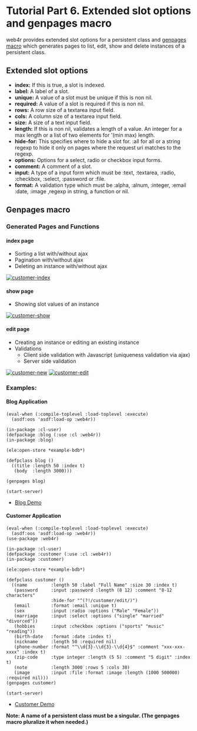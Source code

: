 Tutorial Part 6. Extended slot options and genpages macro
==========================================================
web4r provides extended slot options for a persistent class and [genpages macro](http://web4r.org/en/api#genpages) which generates pages to list, edit, show and delete instances of a persistent class.

Extended slot options
----------------------
- **index:**    If this is true, a slot is indexed.
- **label:**    A label of a slot.
- **unique:**   A value of a slot must be unique if this is non nil.
- **required:** A value of a slot is required if this is non nil.
- **rows:**     A row size of a textarea input field.
- **cols:**     A column size of a textarea input field.
- **size:**     A size of a text input field.
- **length:**   If this is non nil, validates a length of a value. An integer for a max length or a list of two elements for '(min max) length.
- **hide-for:** This specifies where to hide a slot for. :all for all or a string regexp to hide it only on pages where the request uri matches to the regexp.
- **options:**  Options for a select, radio or checkbox input forms.
- **comment:**  A comment of a slot.
- **input:**    A type of a input form which must be :text, :textarea, :radio, :checkbox, :select, :password or :file.
- **format:**   A validation type which must be :alpha, :alnum, :integer, :email :date, :image ,regexp in string, a function or nil.

Genpages macro
---------------

### Generated Pages and Functions

#### index page
- Sorting a list with/without ajax
- Pagination with/without ajax 
- Deleting an instance with/without ajax

[![customer-index](http://web4r.org/customer-index-thumbnail.png)](http://web4r.org/customer-index.png)

#### show page
- Showing slot values of an instance

[![customer-show](http://web4r.org/customer-show-thumbnail.png)](http://web4r.org/customer-show.png)

#### edit page
- Creating an instance or editing an existing instance
- Validations
    - Client side validation with Javascript (uniqueness validation via ajax)
    - Server side validation

[![customer-new](http://web4r.org/customer-new-thumbnail.png)](http://web4r.org/customer-new.png)
[![customer-edit](http://web4r.org/customer-edit-thumbnail.png)](http://web4r.org/customer-edit.png)

### Examples:

#### Blog Application

    (eval-when (:compile-toplevel :load-toplevel :execute)
      (asdf:oos 'asdf:load-op :web4r))
    
    (in-package :cl-user)
    (defpackage :blog (:use :cl :web4r))
    (in-package :blog)
    
    (ele:open-store *example-bdb*)
    
    (defpclass blog ()
      ((title :length 50 :index t)
       (body  :length 3000)))
    
    (genpages blog)
    
    (start-server)

- [Blog Demo](http://demo.web4r.org/blog)

#### Customer Application

    (eval-when (:compile-toplevel :load-toplevel :execute)
      (asdf:oos 'asdf:load-op :web4r))
    (use-package :web4r)
    
    (in-package :cl-user)
    (defpackage :customer (:use :cl :web4r))
    (in-package :customer)
    
    (ele:open-store *example-bdb*)
    
    (defpclass customer ()
      ((name         :length 50 :label "Full Name" :size 30 :index t)
       (password     :input :password :length (8 12) :comment "8-12 characters"
                     :hide-for "^(?!/customer/edit/)")
       (email        :format :email :unique t)
       (sex          :input :radio :options ("Male" "Female"))
       (marriage     :input :select :options ("single" "married" "divorced"))
       (hobbies      :input :checkbox :options ("sports" "music" "reading"))
       (birth-date   :format :date :index t)
       (nickname     :length 50 :required nil)
       (phone-number :format "^\\d{3}-\\d{3}-\\d{4}$" :comment "xxx-xxx-xxxx" :index t)
       (zip-code     :type integer :length (5 5) :comment "5 digit" :index t)
       (note         :length 3000 :rows 5 :cols 30)
       (image        :input :file :format :image :length (1000 500000) :required nil)))
    (genpages customer)
    
    (start-server)

- [Customer Demo](http://demo.web4r.org/customer)

**Note: A name of a persistent class must be a singular. (The genpages macro pluralize it when needed.)**
